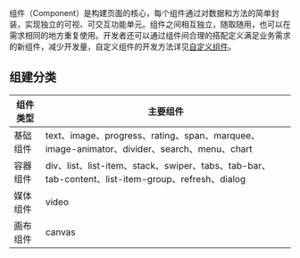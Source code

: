 组件（Component）是构建页面的核心，每个组件通过对数据和方法的简单封装，实现独立的可视、可交互功能单元。组件之间相互独立，随取随用，也可以在需求相同的地方重复使用。开发者还可以通过组件间合理的搭配定义满足业务需求的新组件，减少开发量，自定义组件的开发方法详见[自定义组件](https://developer.harmonyos.com/cn/docs/documentation/doc-guides/ui-js-custom-components-0000001050981389)。

## 组建分类

| 组件类型 | **主要组件**                                                 |
| -------- | ------------------------------------------------------------ |
| 基础组件 | text、image、progress、rating、span、marquee、image-animator、divider、search、menu、chart |
| 容器组件 | div、list、list-item、stack、swiper、tabs、tab-bar、tab-content、list-item-group、refresh、dialog |
| 媒体组件 | video                                                        |
| 画布组件 | canvas                                                       |

